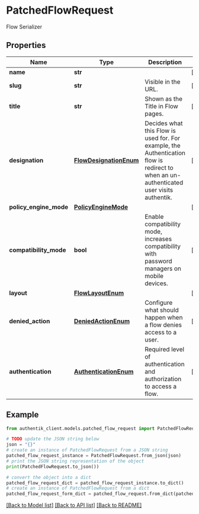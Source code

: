 # PatchedFlowRequest

Flow Serializer

## Properties

Name | Type | Description | Notes
------------ | ------------- | ------------- | -------------
**name** | **str** |  | [optional] 
**slug** | **str** | Visible in the URL. | [optional] 
**title** | **str** | Shown as the Title in Flow pages. | [optional] 
**designation** | [**FlowDesignationEnum**](FlowDesignationEnum.md) | Decides what this Flow is used for. For example, the Authentication flow is redirect to when an un-authenticated user visits authentik. | [optional] 
**policy_engine_mode** | [**PolicyEngineMode**](PolicyEngineMode.md) |  | [optional] 
**compatibility_mode** | **bool** | Enable compatibility mode, increases compatibility with password managers on mobile devices. | [optional] 
**layout** | [**FlowLayoutEnum**](FlowLayoutEnum.md) |  | [optional] 
**denied_action** | [**DeniedActionEnum**](DeniedActionEnum.md) | Configure what should happen when a flow denies access to a user. | [optional] 
**authentication** | [**AuthenticationEnum**](AuthenticationEnum.md) | Required level of authentication and authorization to access a flow. | [optional] 

## Example

```python
from authentik_client.models.patched_flow_request import PatchedFlowRequest

# TODO update the JSON string below
json = "{}"
# create an instance of PatchedFlowRequest from a JSON string
patched_flow_request_instance = PatchedFlowRequest.from_json(json)
# print the JSON string representation of the object
print(PatchedFlowRequest.to_json())

# convert the object into a dict
patched_flow_request_dict = patched_flow_request_instance.to_dict()
# create an instance of PatchedFlowRequest from a dict
patched_flow_request_form_dict = patched_flow_request.from_dict(patched_flow_request_dict)
```
[[Back to Model list]](../README.md#documentation-for-models) [[Back to API list]](../README.md#documentation-for-api-endpoints) [[Back to README]](../README.md)


